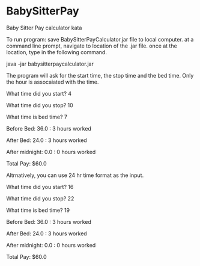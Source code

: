 # BabySitterPay
Baby Sitter Pay calculator kata

To run program:
save BabySitterPayCalculator.jar file to local computer.
at a command line prompt, navigate to location of the .jar file.
once at the location, type in the following command.

java -jar babysitterpaycalculator.jar

The program will ask for the start time, the stop time and the bed time. Only the hour is assocaiated with the time.

What time did you start?
4

What time did you stop?
10

What time is bed time?
7

Before Bed: 36.0 : 3 hours worked

After Bed: 24.0 : 3 hours worked

After midnight: 0.0 : 0 hours worked

Total Pay: $60.0


Altrnatively, you can use 24 hr time format as the input.

What time did you start?
16

What time did you stop?
22

What time is bed time?
19

Before Bed: 36.0 : 3 hours worked

After Bed: 24.0 : 3 hours worked

After midnight: 0.0 : 0 hours worked

Total Pay: $60.0
